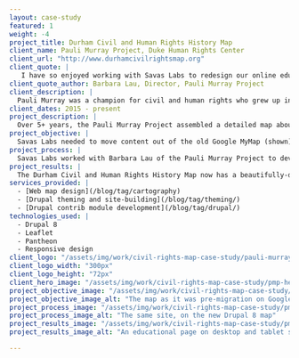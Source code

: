 ```yaml
---
layout: case-study
featured: 1
weight: -4
project_title: Durham Civil and Human Rights History Map
client_name: Pauli Murray Project, Duke Human Rights Center
client_url: "http://www.durhamcivilrightsmap.org"
client_quote: |
   I have so enjoyed working with Savas Labs to redesign our online educational civil and human rights activism map. The Savas Labs staff are knowledgeable, creative problem solvers with a real commitment to Durham and to social justice. The map is now sleek and easier to use, the best since we started it in 2009.
client_quote_author: Barbara Lau, Director, Pauli Murray Project
client_description: |
  Pauli Murray was a champion for civil and human rights who grew up in Durham. Her insights and vision continue to resonate powerfully in our times. To build a better Durham the Pauli Murray Project engages a diversity of residents to lift up the vision and legacy of activist, scholar, feminist, poet, and priest Pauli Murray in order to tackle enduring inequities and injustice in our community.
client_dates: 2015 - present
project_description: |
  Over 5+ years, the Pauli Murray Project assembled a detailed map about Durham's Civil and Human Rights history. But their data was locked in a proprietary Google Map, which broke after an API update. Savas Labs worked with the Pauli Murray Project to create a fresh responsive design to showcase the rich detail of these important stories.
project_objective: |
  Savas Labs needed to move content out of the old Google MyMap (shown), and provide a map which was easy to navigate but also held detailed content for each point, spanning text write-ups, photos, and audio documentary pieces. We also wanted to create a structure that would make it easy for future Duke students working with the Center to add content to the map.
project_process: |
  Savas Labs worked with Barbara Lau of the Pauli Murray Project to develop wireframes for the new site, and built out a custom Drupal 8 theme incorporating maps both on the front page and on individual site pages. We hosted code sprints to get the [Views GeoJSON](https://www.drupal.org/project/views_geojson) module ported to Drupal 8, and even worked on updating Durham's neighborhood descriptions in OpenStreetMap so that the names of historically African-American neighborhoods would show up on the [CartoDB basemap](https://cartodb.com/location-data-services/basemaps/) for the new site and elsewhere.
project_results: |
  The Durham Civil and Human Rights History Map now has a beautifully-designed, and responsive, online home, which visitors and native Durhamites alike can use to tour the city. Savas Labs has also written a [number](/2015/06/10/d8-theming-basics.html) [of](/2015/07/06/map-in-drupal-8.html) [highly-viewed](/2015/05/18/mapping-geojson.html) [blog](/2015/09/03/sassy-drupal-theming-part-3.html) [posts](/2015/11/05/drupal-web-mapping.html) documenting what we've learned about Drupal 8 theming and mapping from the project.
services_provided: |
  - [Web map design](/blog/tag/cartography)
  - [Drupal theming and site-building](/blog/tag/theming/)
  - [Drupal contrib module development](/blog/tag/drupal/)
technologies_used: |
  - Drupal 8
  - Leaflet
  - Pantheon
  - Responsive design
client_logo: "/assets/img/work/civil-rights-map-case-study/pauli-murray-logo.png"
client_logo_width: "300px"
client_logo_height: "72px"
client_hero_image: "/assets/img/work/civil-rights-map-case-study/pmp-hero.png"
project_objective_image: "/assets/img/work/civil-rights-map-case-study/pmp-objective.png"
project_objective_image_alt: "The map as it was pre-migration on Google Maps"
project_process_image: "/assets/img/work/civil-rights-map-case-study/pmp-process.png"
project_process_image_alt: "The same site, on the new Drupal 8 map"
project_results_image: "/assets/img/work/civil-rights-map-case-study/pmp-results.png"
project_results_image_alt: "An educational page on desktop and tablet screens"

---
```


